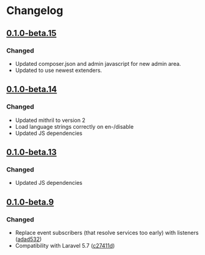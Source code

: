# Changelog

## [0.1.0-beta.15](https://github.com/flarum/lock/compare/v0.1.0-beta.14...v0.1.0-beta.15)

### Changed
- Updated composer.json and admin javascript for new admin area.
- Updated to use newest extenders.

## [0.1.0-beta.14](https://github.com/flarum/lock/compare/v0.1.0-beta.13...v0.1.0-beta.14)

### Changed
- Updated mithril to version 2
- Load language strings correctly on en-/disable
- Updated JS dependencies

## [0.1.0-beta.13](https://github.com/flarum/lock/compare/v0.1.0-beta.12...v0.1.0-beta.13)

### Changed
- Updated JS dependencies

## [0.1.0-beta.9](https://github.com/flarum/lock/compare/v0.1.0-beta.8...v0.1.0-beta.9)

### Changed
- Replace event subscribers (that resolve services too early) with listeners ([adad532](https://github.com/flarum/lock/commit/adad5324b8aab612d51251074315bb4bc2308b17))
- Compatibility with Laravel 5.7 ([c27411d](https://github.com/flarum/lock/commit/c27411ded2499c74d53e690308cd092831060ac2))

